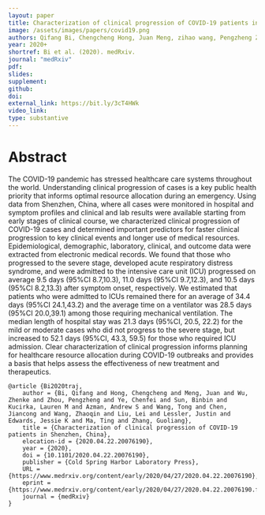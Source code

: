 ```yaml
---
layout: paper
title: Characterization of clinical progression of COVID-19 patients in Shenzhen, China
image: /assets/images/papers/covid19.png
authors: Qifang Bi, Chengcheng Hong, Juan Meng, zihao wang, Pengzheng Zhou, Chenfei Ye, Binbin Sun, Lauren Kucirka, Andrew S Azman, Tong Wang, Jiancong Chen, Zhaoqin Wang, Lei Liu,  Justin Lessler, Jessie Edwards, Ting Ma, Guoliang Zhang
year: 2020+
shortref: Bi et al. (2020). medRxiv.
journal: "medRxiv"
pdf: 
slides: 
supplement: 
github: 
doi: 
external_link: https://bit.ly/3cT4HWk
video_link: 
type: substantive
---
```


# Abstract

The COVID-19 pandemic has stressed healthcare care systems throughout the world. Understanding clinical progression of cases is a key public health priority that informs optimal resource allocation during an emergency. Using data from Shenzhen, China, where all cases were monitored in hospital and symptom profiles and clinical and lab results were available starting from early stages of clinical course, we characterized clinical progression of COVID-19 cases and determined important predictors for faster clinical progression to key clinical events and longer use of medical resources. Epidemiological, demographic, laboratory, clinical, and outcome data were extracted from electronic medical records. We found that those who progressed to the severe stage, developed acute respiratory distress syndrome, and were admitted to the intensive care unit (ICU) progressed on average 9.5 days (95%CI 8.7,10.3), 11.0 days (95%CI 9.7,12.3), and 10.5 days (95%CI 8.2,13.3) after symptom onset, respectively. We estimated that patients who were admitted to ICUs remained there for an average of 34.4 days (95%CI 24.1,43.2) and the average time on a ventilator was 28.5 days (95%CI 20.0,39.1) among those requiring mechanical ventilation. The median length of hospital stay was 21.3 days (95%CI, 20.5, 22.2) for the mild or moderate cases who did not progress to the severe stage, but increased to 52.1 days (95%CI, 43.3, 59.5) for those who required ICU admission. Clear characterization of clinical progression informs planning for healthcare resource allocation during COVID-19 outbreaks and provides a basis that helps assess the effectiveness of new treatment and therapeutics.

```
@article {Bi2020traj,
	author = {Bi, Qifang and Hong, Chengcheng and Meng, Juan and Wu, Zhenke and Zhou, Pengzheng and Ye, Chenfei and Sun, Binbin and Kucirka, Lauren M and Azman, Andrew S and Wang, Tong and Chen, Jiancong and Wang, Zhaoqin and Liu, Lei and Lessler, Justin and Edwards, Jessie K and Ma, Ting and Zhang, Guoliang},
	title = {Characterization of clinical progression of COVID-19 patients in Shenzhen, China},
	elocation-id = {2020.04.22.20076190},
	year = {2020},
	doi = {10.1101/2020.04.22.20076190},
	publisher = {Cold Spring Harbor Laboratory Press},
	URL = {https://www.medrxiv.org/content/early/2020/04/27/2020.04.22.20076190},
	eprint = {https://www.medrxiv.org/content/early/2020/04/27/2020.04.22.20076190.full.pdf},
	journal = {medRxiv}
}

```